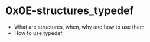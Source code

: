# 0x0E-structures_typedef

- What are structures, when, why and how to use them
- How to use typedef
